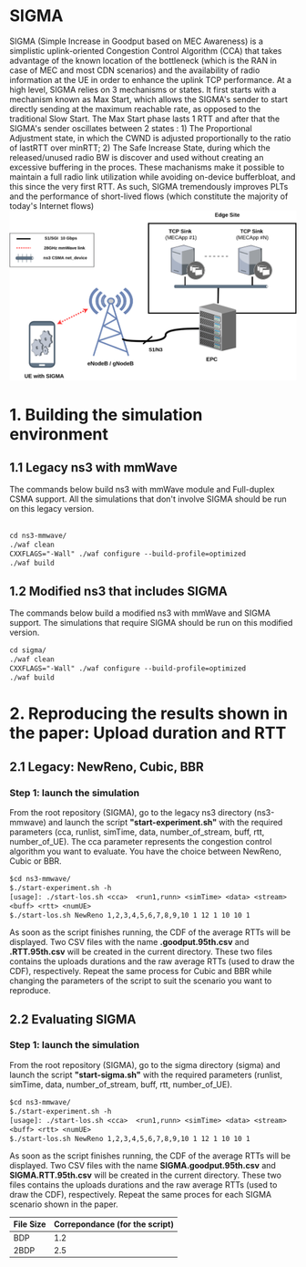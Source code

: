 # SIGMA

SIGMA (Simple Increase in Goodput based on MEC Awareness) is a simplistic uplink-oriented Congestion Control Algorithm (CCA) that takes advantage of the known location of the bottleneck (which is the RAN in case of MEC and most CDN scenarios) and the availability of radio information at the UE in order to enhance the uplink TCP performance. At a high level, SIGMA relies on 3 mechanisms or states. It first starts with a mechanism known as Max Start, which allows the SIGMA's sender to
start directly sending at the maximum reachable rate, as opposed to the traditional Slow Start. The Max Start phase lasts 1 RTT and after that the SIGMA's sender oscillates between 2 states : 1) The Proportional Adjustment state, in which the CWND is adjusted proportionally to the ratio of lastRTT over minRTT; 2) The Safe Increase State, during which the released/unused radio BW is discover and used  without creating an excessive buffering in the proces. These machanisms make it possible to maintain a full radio link utilization while avoiding on-device bufferbloat, and this since the very first RTT. As such, SIGMA tremendously improves PLTs and the performance of short-lived flows (which constitute the majority of today's Internet flows)  
<img src="sigma-testbed-3.png" alt="SIGMA ns-3 testbed"/>
<br/>

# 1. Building the simulation environment

## 1.1 Legacy ns3 with mmWave

The commands below build ns3 with mmWave module and Full-duplex CSMA support. All the simulations that don't involve SIGMA should be run on this legacy version. 

```

cd ns3-mmwave/
./waf clean
CXXFLAGS="-Wall" ./waf configure --build-profile=optimized
./waf build

```

## 1.2 Modified ns3 that includes SIGMA

The commands below build a modified ns3 with mmWave and SIGMA support. The simulations that require SIGMA should be run on this modified version.

```
cd sigma/
./waf clean
CXXFLAGS="-Wall" ./waf configure --build-profile=optimized
./waf build

```
# 2. Reproducing the results shown in the paper: Upload duration and RTT
## 2.1 Legacy: NewReno, Cubic, BBR
### Step 1: launch the simulation
From the root repository (SIGMA), go to the legacy ns3 directory (ns3-mmwave) and launch the script **"start-experiment.sh"** with the required parameters (cca, runlist, simTime, data, number_of_stream, buff, rtt, number_of_UE). The cca parameter represents the congestion control algorithm you want to evaluate. You have the choice between  NewReno, Cubic or BBR.

```
$cd ns3-mmwave/
$./start-experiment.sh -h
[usage]: ./start-los.sh <cca>  <run1,runn> <simTime> <data> <stream> <buff> <rtt> <numUE>
$./start-los.sh NewReno 1,2,3,4,5,6,7,8,9,10 1 12 1 10 10 1

```
As soon as the script finishes running, the CDF of the average RTTs will be displayed. Two CSV files with the name **<cca>.goodput.95th.csv** and **<cca>.RTT.95th.csv** will be created in the current directory. These two files contains the uploads durations and the raw average RTTs (used to draw the CDF), respectively.
Repeat the same process for Cubic and BBR while changing the parameters of the script to suit the scenario you want to reproduce.

## 2.2 Evaluating SIGMA
### Step 1: launch the simulation
From the root repository (SIGMA), go to the sigma directory (sigma) and launch the script 
**"start-sigma.sh"** with the required parameters (runlist, simTime, data, number_of_stream, buff, rtt, number_of_UE).

```
$cd ns3-mmwave/ 
$./start-experiment.sh -h 
[usage]: ./start-los.sh <cca>  <run1,runn> <simTime> <data> <stream> <buff> <rtt> <numUE> 
$./start-los.sh NewReno 1,2,3,4,5,6,7,8,9,10 1 12 1 10 10 1

``` 
As soon as the script finishes running, the CDF of the average RTTs will be displayed. Two CSV files with the name **SIGMA.goodput.95th.csv** and **SIGMA.RTT.95th.csv** will be created in the current
directory. These two files contains the uploads durations and the raw average RTTs (used to draw the
 CDF), respectively. Repeat the same proces for each SIGMA scenario shown in the paper.

File Size     | Correpondance (for the script)
------------- | -------------
BDP           | 1.2
2BDP          | 2.5
<br/>
